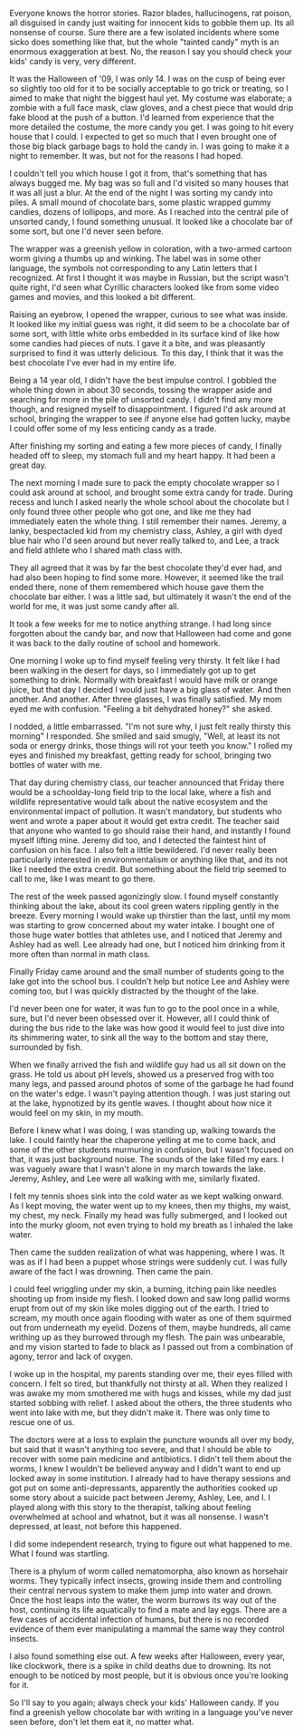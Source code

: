 Everyone knows the horror stories. Razor blades, hallucinogens, rat poison, all disguised in candy just waiting for innocent kids to gobble them up. Its all nonsense of course. Sure there are a few isolated incidents where some sicko does something like that, but the whole "tainted candy" myth is an enormous exaggeration at best. No, the reason I say you should check your kids' candy is very, very different.

It was the Halloween of '09, I was only 14. I was on the cusp of being ever so slightly too old for it to be socially acceptable to go trick or treating, so I aimed to make that night the biggest haul yet. My costume was elaborate; a zombie with a full face mask, claw gloves, and a chest piece that would drip fake blood at the push of a button. I'd learned from experience that the more detailed the costume, the more candy you get. I was going to hit every house that I could. I expected to get so much that I even brought one of those big black garbage bags to hold the candy in. I was going to make it a night to remember. It was, but not for the reasons I had hoped.

I couldn't tell you which house I got it from, that's something that has always bugged me. My bag was so full and I'd visited so many houses that it was all just a blur. At the end of the night I was sorting my candy into piles. A small mound of chocolate bars, some plastic wrapped gummy candies, dozens of lollipops, and more. As I reached into the central pile of unsorted candy, I found something unusual. It looked like a chocolate bar of some sort, but one I'd never seen before.

The wrapper was a greenish yellow in coloration, with a two-armed cartoon worm giving a thumbs up and winking. The label was in some other language, the symbols not corresponding to any Latin letters that I recognized. At first I thought it was maybe in Russian, but the script wasn't quite right, I'd seen what Cyrillic characters looked like from some video games and movies, and this looked a bit different.

Raising an eyebrow, I opened the wrapper, curious to see what was inside. It looked like my initial guess was right, it did seem to be a chocolate bar of some sort, with little white orbs embedded in its surface kind of like how some candies had pieces of nuts. I gave it a bite, and was pleasantly surprised to find it was utterly delicious. To this day, I think that it was the best chocolate I've ever had in my entire life.

Being a 14 year old, I didn't have the best impulse control. I gobbled the whole thing down in about 30 seconds, tossing the wrapper aside and searching for more in the pile of unsorted candy. I didn't find any more though, and resigned myself to disappointment. I figured I'd ask around at school, bringing the wrapper to see if anyone else had gotten lucky, maybe I could offer some of my less enticing candy as a trade.

After finishing my sorting and eating a few more pieces of candy, I finally headed off to sleep, my stomach full and my heart happy. It had been a great day.

The next morning I made sure to pack the empty chocolate wrapper so I could ask around at school, and brought some extra candy for trade. During recess and lunch I asked nearly the whole school about the chocolate but I only found three other people who got one, and like me they had immediately eaten the whole thing. I still remember their names. Jeremy, a lanky, bespectacled kid from my chemistry class, Ashley, a girl with dyed blue hair who I'd seen around but never really talked to, and Lee, a track and field athlete who I shared math class with.

They all agreed that it was by far the best chocolate they'd ever had, and had also been hoping to find some more. However, it seemed like the trail ended there, none of them remembered which house gave them the chocolate bar either. I was a little sad, but ultimately it wasn't the end of the world for me, it was just some candy after all.

It took a few weeks for me to notice anything strange. I had long since forgotten about the candy bar, and now that Halloween had come and gone it was back to the daily routine of school and homework.

One morning I woke up to find myself feeling very thirsty. It felt like I had been walking in the desert for days, so I immediately got up to get something to drink. Normally with breakfast I would have milk or orange juice, but that day I decided I would just have a big glass of water. And then another. And another. After three glasses, I was finally satisfied. My mom eyed me with confusion. "Feeling a bit dehydrated honey?" she asked.

I nodded, a little embarrassed. "I'm not sure why, I just felt really thirsty this morning" I responded. She smiled and said smugly, "Well, at least its not soda or energy drinks, those things will rot your teeth you know." I rolled my eyes and finished my breakfast, getting ready for school, bringing two bottles of water with me.

That day during chemistry class, our teacher announced that Friday there would be a schoolday-long field trip to the local lake, where a fish and wildlife representative would talk about the native ecosystem and the environmental impact of pollution. It wasn't mandatory, but students who went and wrote a paper about it would get extra credit. The teacher said that anyone who wanted to go should raise their hand, and instantly I found myself lifting mine. Jeremy did too, and I detected the faintest hint of confusion on his face. I also felt a little bewildered. I'd never really been particularly interested in environmentalism or anything like that, and its not like I needed the extra credit. But something about the field trip seemed to call to me, like I was meant to go there.

The rest of the week passed agonizingly slow. I found myself constantly thinking about the lake, about its cool green waters rippling gently in the breeze. Every morning I would wake up thirstier than the last, until my mom was starting to grow concerned about my water intake. I bought one of those huge water bottles that athletes use, and I noticed that Jeremy and Ashley had as well. Lee already had one, but I noticed him drinking from it more often than normal in math class.

Finally Friday came around and the small number of students going to the lake got into the school bus. I couldn't help but notice Lee and Ashley were coming too, but I was quickly distracted by the thought of the lake.

I'd never been one for water, it was fun to go to the pool once in a while, sure, but I'd never been obsessed over it. However, all I could think of during the bus ride to the lake was how good it would feel to just dive into its shimmering water, to sink all the way to the bottom and stay there, surrounded by fish.

When we finally arrived the fish and wildlife guy had us all sit down on the grass. He told us about pH levels, showed us a preserved frog with too many legs, and passed around photos of some of the garbage he had found on the water's edge. I wasn't paying attention though. I was just staring out at the lake, hypnotized by its gentle waves. I thought about how nice it would feel on my skin, in my mouth.

Before I knew what I was doing, I was standing up, walking towards the lake. I could faintly hear the chaperone yelling at me to come back, and some of the other students murmuring in confusion, but I wasn't focused on that, it was just background noise. The sounds of the lake filled my ears. I was vaguely aware that I wasn't alone in my march towards the lake. Jeremy, Ashley, and Lee were all walking with me, similarly fixated.

I felt my tennis shoes sink into the cold water as we kept walking onward. As I kept moving, the water went up to my knees, then my thighs, my waist, my chest, my neck. Finally my head was fully submerged, and I looked out into the murky gloom, not even trying to hold my breath as I inhaled the lake water.

Then came the sudden realization of what was happening, where I was. It was as if I had been a puppet whose strings were suddenly cut. I was fully aware of the fact I was drowning. Then came the pain.

I could feel wriggling under my skin, a burning, itching pain like needles shooting up from inside my flesh. I looked down and saw long pallid worms erupt from out of my skin like moles digging out of the earth. I tried to scream, my mouth once again flooding with water as one of them squirmed out from underneath my eyelid. Dozens of them, maybe hundreds, all came writhing up as they burrowed through my flesh. The pain was unbearable, and my vision started to fade to black as I passed out from a combination of agony, terror and lack of oxygen.

I woke up in the hospital, my parents standing over me, their eyes filled with concern. I felt so tired, but thankfully not thirsty at all. When they realized I was awake my mom smothered me with hugs and kisses, while my dad just started sobbing with relief. I asked about the others, the three students who went into lake with me, but they didn't make it. There was only time to rescue one of us.

The doctors were at a loss to explain the puncture wounds all over my body, but said that it wasn't anything too severe, and that I should be able to recover with some pain medicine and antibiotics. I didn't tell them about the worms, I knew I wouldn't be believed anyway and I didn't want to end up locked away in some institution. I already had to have therapy sessions and got put on some anti-depressants, apparently the authorities cooked up some story about a suicide pact between Jeremy, Ashley, Lee, and I. I played along with this story to the therapist, talking about feeling overwhelmed at school and whatnot, but it was all nonsense. I wasn't depressed, at least, not before this happened.

I did some independent research, trying to figure out what happened to me. What I found was startling.

There is a phylum of worm called nematomorpha, also known as horsehair worms. They typically infect insects, growing inside them and controlling their central nervous system to make them jump into water and drown. Once the host leaps into the water, the worm burrows its way out of the host, continuing its life aquatically to find a mate and lay eggs. There are a few cases of accidental infection of humans, but there is no recorded evidence of them ever manipulating a mammal the same way they control insects.

I also found something else out. A few weeks after Halloween, every year, like clockwork, there is a spike in child deaths due to drowning. Its not enough to be noticed by most people, but it is obvious once you're looking for it.

So I'll say to you again; always check your kids' Halloween candy. If you find a greenish yellow chocolate bar with writing in a language you've never seen before, don't let them eat it, no matter what.